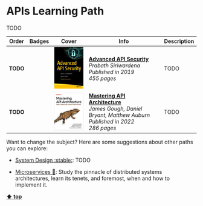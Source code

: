 [//]: # (Auto generated file from templates)

# APIs Learning Path

TODO

| Order | Badges | Cover | Info | Description |
| --- | --- | --- | --- | --- |
| **TODO** |  | ![img](/assets/books/covers/advanced-api-security.jpeg) | [**Advanced API Security**](https://learning.oreilly.com/library/view/-/9781484220504/) <br> *Prabath Siriwardena* <br> *Published in 2019* <br> *455 pages* | TODO |
| **TODO** |  | ![img](/assets/books/covers/mastering-api-architecture.jpeg) | [**Mastering API Architecture**](https://learning.oreilly.com/library/view/-/9781492090625/) <br> *James Gough, Daniel Bryant, Matthew Auburn* <br> *Published in 2022* <br> *286 pages* | TODO |

Want to change the subject? Here are some suggestions about other paths you can explore:

- [System Design :stable:](./content/paths/system-design.md): TODO

- [Microservices :construction:](./content/paths/microservices.md): Study the pinnacle of distributed systems architectures, learn its tenets, and foremost, when and how to implement it.


[**⬆ top**](#apis-learning-path)
